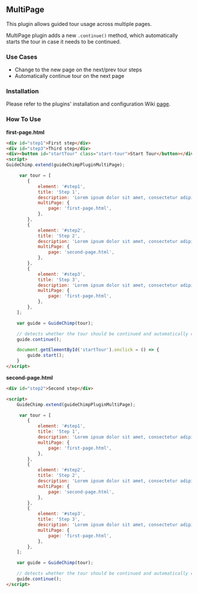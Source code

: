 
## MultiPage

This plugin allows guided tour usage across multiple pages.

MultiPage plugin adds a new `.continue()` method, which automatically starts the tour in case it needs to be continued.

### Use Cases

- Change to the new page on the next/prev tour steps
- Automatically continue tour on the next page

### Installation

Please refer to the plugins' installation and configuration Wiki [page](https://github.com/Labs64/GuideChimp/wiki/Configure#plugins).

### How To Use

**first-page.html**

```html
<div id="step1">First step</div>
<div id="step3">Third step</div>
<div><button id="startTour" class="start-tour">Start Tour</button></div>
<script>
GuideChimp.extend(guideChimpPluginMultiPage);

     var tour = [
        {
            element: '#step1',
            title: 'Step 1',
            description: 'Lorem ipsum dolor sit amet, consectetur adipiscing elit.',
            multiPage: {
                page: 'first-page.html',
            },
        },
        {
            element: '#step2',
            title: 'Step 2',
            description: 'Lorem ipsum dolor sit amet, consectetur adipiscing elit.',
            multiPage: {
                page: 'second-page.html',
            },
        },
        {
            element: '#step3',
            title: 'Step 3',
            description: 'Lorem ipsum dolor sit amet, consectetur adipiscing elit.',
            multiPage: {
                page: 'first-page.html',
            },
        },
    ];

    var guide = GuideChimp(tour);

    // detects whether the tour should be continued and automatically continues the tour on the right step
    guide.continue();

    document.getElementById('startTour').onclick = () => {
        guide.start();
    }
</script>
```

**second-page.html**

```html
<div id="step2">Second step</div>

<script>
    GuideChimp.extend(guideChimpPluginMultiPage);

     var tour = [
        {
            element: '#step1',
            title: 'Step 1',
            description: 'Lorem ipsum dolor sit amet, consectetur adipiscing elit.',
            multiPage: {
                page: 'first-page.html',
            },
        },
        {
            element: '#step2',
            title: 'Step 2',
            description: 'Lorem ipsum dolor sit amet, consectetur adipiscing elit.',
            multiPage: {
                page: 'second-page.html',
            },
        },
        {
            element: '#step3',
            title: 'Step 3',
            description: 'Lorem ipsum dolor sit amet, consectetur adipiscing elit.',
            multiPage: {
                page: 'first-page.html',
            },
        },
    ];

    var guide = GuideChimp(tour);

    // detects whether the tour should be continued and automatically continues the tour on the right step
    guide.continue();
</script>
```
